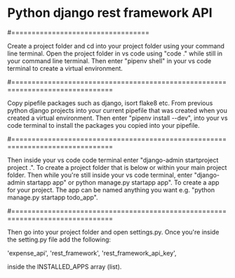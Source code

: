 # Python django rest framework API

#==================================

Create a project folder and cd into your project folder using your command line terminal. Open the project folder in vs code using "code ." while still in your command line terminal. Then enter "pipenv shell" in your vs code terminal to create a virtual environment.

#===============================================================================

Copy pipefile packages such as django, isort flake8 etc. From previous python django projects into your current pipefile that was created when you created a virtual environment. Then enter "pipenv install --dev", into your vs code terminal to install the packages you copied into your pipefile.

#===============================================================================

Then inside your vs code code terminal enter "django-admin startproject project .". To create a project folder that is below or within your main project folder.
Then while you're still inside your vs code terminal, enter "django-admin startapp app" or python manage.py startapp app". To create a app for your project. The app can be named anything you want e.g. "python manage.py startapp todo_app".

#===============================================================================

Then go into your project folder and open settings.py. Once you're inside the setting.py file add the following:

'expense_api',
'rest_framework',
'rest_framework_api_key',

inside the INSTALLED_APPS array (list).
